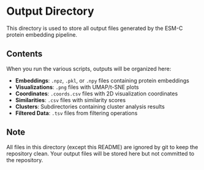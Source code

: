 # Output Directory

This directory is used to store all output files generated by the ESM-C protein embedding pipeline.

## Contents

When you run the various scripts, outputs will be organized here:

- **Embeddings**: `.npz`, `.pkl`, or `.npy` files containing protein embeddings
- **Visualizations**: `.png` files with UMAP/t-SNE plots
- **Coordinates**: `.coords.csv` files with 2D visualization coordinates
- **Similarities**: `.csv` files with similarity scores
- **Clusters**: Subdirectories containing cluster analysis results
- **Filtered Data**: `.tsv` files from filtering operations

## Note

All files in this directory (except this README) are ignored by git to keep the repository clean. Your output files will be stored here but not committed to the repository.